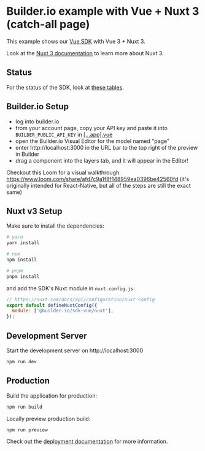 # Builder.io example with Vue + Nuxt 3 (catch-all page)

This example shows our [Vue SDK](/packages/sdks/output/vue) with Vue 3 + Nuxt 3.

Look at the [Nuxt 3 documentation](https://nuxt.com/docs/getting-started/introduction) to learn more about Nuxt 3.

## Status

For the status of the SDK, look at [these tables](/packages/sdks/README.md#feature-implementation).

## Builder.io Setup

- log into builder.io
- from your account page, copy your API key and paste it into `BUILDER_PUBLIC_API_KEY` in [[...app].vue](./pages/%5B...app%5D.vue)
- open the Builder.io Visual Editor for the model named "page"
- enter http://localhost:3000 in the URL bar to the top right of the preview in Builder
- drag a component into the layers tab, and it will appear in the Editor!

Checkout this Loom for a visual walkthrough: https://www.loom.com/share/afd7c9a1f8f148959ea0396be42560fd (it's originally intended for React-Native, but all of the steps are still the exact same)

## Nuxt v3 Setup

Make sure to install the dependencies:

```bash
# yarn
yarn install

# npm
npm install

# pnpm
pnpm install
```

and add the SDK's Nuxt module in `nuxt.config.js`:

```js
// https://nuxt.com/docs/api/configuration/nuxt-config
export default defineNuxtConfig({
  module: ['@builder.io/sdk-vue/nuxt'],
});
```

## Development Server

Start the development server on http://localhost:3000

```bash
npm run dev
```

## Production

Build the application for production:

```bash
npm run build
```

Locally preview production build:

```bash
npm run preview
```

Check out the [deployment documentation](https://nuxt.com/docs/getting-started/deployment) for more information.
